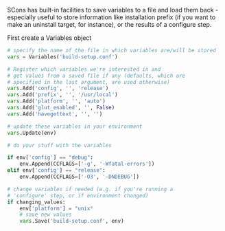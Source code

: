 
SCons has built-in facilities to save variables to a file and load them back - especially useful to store information like installation prefix (if you want to make an uninstall target, for instance), or the results of a configure step. 

First create a Variables object 
```python
# specify the name of the file in which variables are/will be stored
vars = Variables('build-setup.conf')

# Register which variables we're interested in and
# get values from a saved file if any (defaults, which are
# specified in the last argument, are used otherwise)
vars.Add('config', '', 'release')
vars.Add('prefix', '', '/usr/local')
vars.Add('platform', '', 'auto')
vars.Add('glut_enabled', '', False)
vars.Add('havegettext', '', '')

# update these variables in your environment
vars.Update(env)

# do your stuff with the variables

if env['config'] == "debug":
    env.Append(CCFLAGS=['-g', '-Wfatal-errors'])
elif env['config'] == "release":
    env.Append(CCFLAGS=['-O3', '-DNDEBUG'])

# change variables if needed (e.g. if you're running a
# 'configure' step, or if environment changed)
if changing_values:
    env['platform'] = "unix"
    # save new values
    vars.Save('build-setup.conf', env)
```
